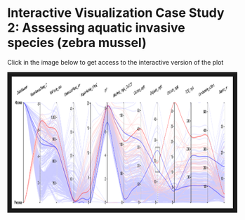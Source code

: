 # Interactive Visualization Case Study 2: Assessing aquatic invasive species (zebra mussel)

Click in the image below to get access to the interactive version of the plot
 

<a href="http://oalminagorta.byethost7.com/ZebraMussel/index.html?i=1" target="_blank"><img src="https://github.com/alminagorta/Parallel-Coordinates/blob/master/CaseStudy_2/ZebraMussel1x.png" 
alt="IMAGE ALT TEXT HERE" width="1200" height="300" border="10" /></a>








